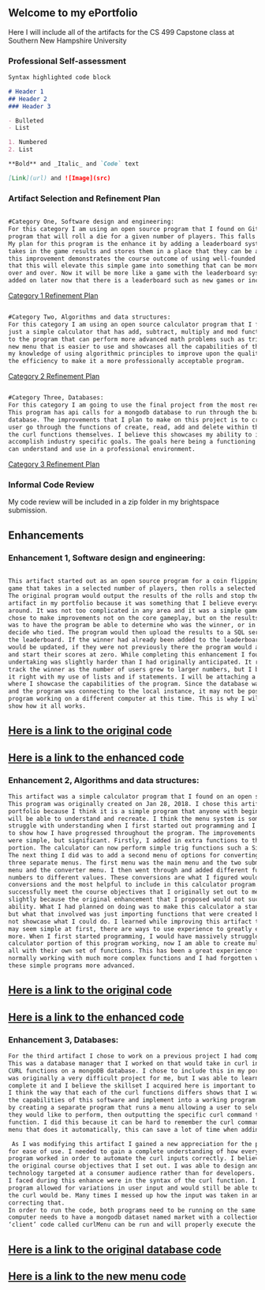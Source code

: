 ## Welcome to my ePortfolio

Here I will include all of the artifacts for the CS 499 Capstone class at Southern New Hampshire University


### Professional Self-assessment


```markdown
Syntax highlighted code block

# Header 1
## Header 2
### Header 3

- Bulleted
- List

1. Numbered
2. List

**Bold** and _Italic_ and `Code` text

[Link](url) and ![Image](src)
```

### Artifact Selection and Refinement Plan

```markdown

#Category One, Software design and engineering: 
For this category I am using an open source program that I found on GitHub. This program is a simple game 
program that will roll a die for a given number of players. This falls into the category of software design. 
My plan for this program is the enhance it by adding a leaderboard system in the form of a database that 
takes in the game results and stores them in a place that they can be accessed later. I think that making 
this improvement demonstrates the course outcome of using well-founded and innovative techniques. I believe 
that this will elevate this simple game into something that can be more advanced than just rolling a die 
over and over. Now it will be more like a game with the leaderboard system. There can also be even more 
added on later now that there is a leaderboard such as new games or incentives based on leaderboard position.

```

[Category 1 Refinement Plan](https://github.com/Tyler-Fitchett/Tyler-Fitchett.github.io/blob/master/img1.png)


```markdown

#Category Two, Algorithms and data structures:
For this category I am using an open source calculator program that I found on GitHub. This program in 
just a simple calculator that has add, subtract, multiply and mod functions. I plan to add new algorithms 
to the program that can perform more advanced math problems such as trig functions. I will also add in a 
new menu that is easier to use and showcases all the capabilities of the calculator. I believe this showcases 
my knowledge of using algorithmic principles to improve upon the quality of the work and to also increase 
the efficiency to make it a more professionally acceptable program.

```

[Category 2 Refinement Plan](https://github.com/Tyler-Fitchett/Tyler-Fitchett.github.io/blob/master/img2.png)

```markdown

#Category Three, Databases:
For this category I am going to use the final project from the most recent course I took at SNHU. 
This program has api calls for a mongodb database to run through the basic function for a market stocks 
database. The improvements that I plan to make on this project is to create an interface that can help a 
user go through the functions of create, read, add and delete within the database without having to input 
the curl functions themselves. I believe this showcases my ability to implement computer solutions to 
accomplish industry specific goals. The goals here being a functioning product that the average person 
can understand and use in a professional environment.

```

[Category 3 Refinement Plan](https://github.com/Tyler-Fitchett/Tyler-Fitchett.github.io/blob/master/img3.png)


### Informal Code Review

My code review will be included in a zip folder in my brightspace submission.


## Enhancements

### Enhancement 1, Software design and engineering:

```markdown

This artifact started out as an open source program for a coin flipping game. It is a fairly basic 
game that takes in a selected number of players, then rolls a selected amount of die for each player. 
The original program would output the results of the rolls and stop there. I decided to include this 
artifact in my portfolio because it was something that I believe everyone could wrap their head 
around. It was not too complicated in any area and it was a simple game to complete quickly. I 
chose to make improvements not on the core gameplay, but on the results of the game. What I did 
was to have the program be able to determine who was the winner, or in the case of multiple winner, 
decide who tied. The program would then upload the results to a SQL server database that tracked 
the leaderboard. If the winner had already been added to the leaderboard then the existing value 
would be updated, if they were not previously there the program would add them into the database 
and start their scores at zero. While completing this enhancement I found that what I was 
undertaking was slightly harder than I had originally anticipated. It really became difficult to 
track the winner as the number of users grew to larger numbers, but I believe I was able to get 
it right with my use of lists and if statements. I will be attaching a short video in the zip folder 
where I showcase the capabilities of the program. Since the database was hosted on my computer 
and the program was connecting to the local instance, it may not be possible to get the entire 
program working on a different computer at this time. This is why I will be including the video to 
show how it all works.  

```

[Here is a link to the original code](https://github.com/Tyler-Fitchett/Tyler-Fitchett.github.io/blob/master/diceRollerOriginal.py)
--
[Here is a link to the enhanced code](https://github.com/Tyler-Fitchett/Tyler-Fitchett.github.io/blob/master/RollingSim.py)
--


### Enhancement 2, Algorithms and data structures:
```markdown
This artifact was a simple calculator program that I found on an open source GitHub repository. 
This program was originally created on Jan 28, 2018. I chose this artifact to include in my 
portfolio because I think it is a simple program that anyone with beginners knowledge of python 
will be able to understand and recreate. I think the menu system is something that I used to 
struggle with understanding when I first started out programming and I think this is a good way 
to show how I have progressed throughout the program. The improvements I made to the program 
were simple, but significant. Firstly, I added in extra functions to the original calculator 
portion. The calculator can now perform simple trig functions such a Sine, Cosine and Tangent. 
The next thing I did was to add a second menu of options for converting numbers. Now there are 
three separate menus. The first menu was the main menu and the two submenus work as the calculator 
menu and the converter menu. I then went through and added different functions for converting 
numbers to different values. These conversions are what I figured would be the most used 
conversions and the most helpful to include in this calculator program. I feel that I did 
successfully meet the course objectives that I originally set out to meet. I changed my enhancement 
slightly because the original enhancement that I proposed would not successfully showcase my 
ability. What I had planned on doing was to make this calculator a standalone executable file, 
but what that involved was just importing functions that were created by other people and did 
not showcase what I could do. I learned while improving this artifact that even though some things 
may seem simple at first, there are ways to use experience to greatly enhance them to be much 
more. When I first started programming, I would have massively struggled to get the original 
calculator portion of this program working, now I am able to create multiple branches and submenus 
all with their own set of functions. This has been a great experience for me because I am now 
normally working with much more complex functions and I had forgotten what you can do to make 
these simple programs more advanced.

```

[Here is a link to the original code](https://github.com/Tyler-Fitchett/Tyler-Fitchett.github.io/blob/master/calculatorOriginal.py)
--
[Here is a link to the enhanced code](https://github.com/Tyler-Fitchett/Tyler-Fitchett.github.io/blob/master/Calculator.py)
--

### Enhancement 3, Databases:

```markdown
For the third artifact I chose to work on a previous project I had completed here at SNHU. 
This was a database manager that I worked on that would take in curl input to execute simple 
CURL functions on a mongoDB database. I chose to include this in my portfolio because it 
was originally a very difficult project for me, but I was able to learn how to successfully 
complete it and I believe the skillset I acquired here is important to showcase. Specifically 
I think the way that each of the curl functions differs shows that I was able to fully understand 
the capabilities of this software and implement into a working program. I improved the artifact 
by creating a separate program that runs a menu allowing a user to select which crud function 
they would like to perform, then outputting the specific curl command that corresponds that 
function. I did this because it can be hard to remember the curl commands and by creating this 
menu that does it automatically, this can save a lot of time when adding to or editing the database.

 As I was modifying this artifact I gained a new appreciation for the people that create automation 
for ease of use. I needed to gain a complete understanding of how every aspect of the database 
program worked in order to automate the curl inputs correctly. I believe that I was able to meet 
the original course objectives that I set out. I was able to design and develop a more professional 
technology targeted at a consumer audience rather than for developers. The biggest challenges that 
I faced during this enhance were in the syntax of the curl function. I needed to make sure that the 
program allowed for variations in user input and would still be able to correctly determine what 
the curl would be. Many times I messed up how the input was taken in and lost a lot of time in 
correcting that. 
In order to run the code, both programs need to be running on the same computer, and the ‘server’ 
computer needs to have a mongodb dataset named market with a collection named stocks. From there the 
‘client’ code called curlMenu can be run and will properly execute the inputs.


```

[Here is a link to the original database code](https://github.com/Tyler-Fitchett/Tyler-Fitchett.github.io/blob/master/mongoCode.py)
--
[Here is a link to the new menu code](https://github.com/Tyler-Fitchett/Tyler-Fitchett.github.io/blob/master/curlMenu.py)
--

